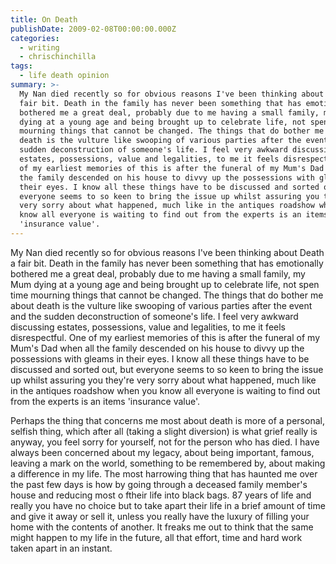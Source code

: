 ```yaml
---
title: On Death
publishDate: 2009-02-08T00:00:00.000Z
categories:
  - writing
  - chrischinchilla
tags:
  - life death opinion
summary: >-
  My Nan died recently so for obvious reasons I've been thinking about Death a
  fair bit. Death in the family has never been something that has emotionally
  bothered me a great deal, probably due to me having a small family, my Mum
  dying at a young age and being brought up to celebrate life, not spen time
  mourning things that cannot be changed. The things that do bother me about
  death is the vulture like swooping of various parties after the event and the
  sudden deconstruction of someone's life. I feel very awkward discussing
  estates, possessions, value and legalities, to me it feels disrespectful. One
  of my earliest memories of this is after the funeral of my Mum's Dad when all
  the family descended on his house to divvy up the possessions with gleams in
  their eyes. I know all these things have to be discussed and sorted out, but
  everyone seems to so keen to bring the issue up whilst assuring you they're
  very sorry about what happened, much like in the antiques roadshow when you
  know all everyone is waiting to find out from the experts is an items
  'insurance value'.
---
```


My Nan died recently so for obvious reasons I've been thinking about Death a fair bit. Death in the family has never been something that has emotionally bothered me a great deal, probably due to me having a small family, my Mum dying at a young age and being brought up to celebrate life, not spen time mourning things that cannot be changed. The things that do bother me about death is the vulture like swooping of various parties after the event and the sudden deconstruction of someone's life. I feel very awkward discussing estates, possessions, value and legalities, to me it feels disrespectful. One of my earliest memories of this is after the funeral of my Mum's Dad when all the family descended on his house to divvy up the possessions with gleams in their eyes. I know all these things have to be discussed and sorted out, but everyone seems to so keen to bring the issue up whilst assuring you they're very sorry about what happened, much like in the antiques roadshow when you know all everyone is waiting to find out from the experts is an items 'insurance value'.

Perhaps the thing that concerns me most about death is more of a personal, selfish thing, which after all (taking a slight diversion) is what grief really is anyway, you feel sorry for yourself, not for the person who has died. I have always been concerned about my legacy, about being important, famous, leaving a mark on the world, something to be remembered by, about making a difference in my life. The most harrowing thing that has haunted me over the past few days is how by going through a deceased family member's house and reducing most o ftheir life into black bags. 87 years of life and really you have no choice but to take apart their life in a brief amount of time and give it away or sell it, unless you really have the luxury of filling your home with the contents of another. It freaks me out to think that the same might happen to my life in the future, all that effort, time and hard work taken apart in an instant.
